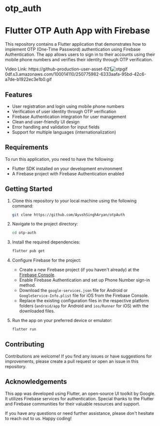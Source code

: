 # otp_auth

# Flutter OTP Auth App with Firebase

This repository contains a Flutter application that demonstrates how to implement OTP (One-Time Password) authentication using Firebase Authentication. The app allows users to sign in to their accounts using their mobile phone numbers and verifies their identity through OTP verification.





Video Link:
https://github-production-user-asset-621![otpgif](https://github.com/AyushSinghAryan/otpAuth/assets/100014110/964d90c8-562d-49e4-9aae-5ece5be25581)
0df.s3.amazonaws.com/100014110/250775982-6333aafa-95bd-42c6-a7de-b1922ec3e1b0.gif









## Features

- User registration and login using mobile phone numbers
- Verification of user identity through OTP verification
- Firebase Authentication integration for user management
- Clean and user-friendly UI design
- Error handling and validation for input fields
- Support for multiple languages (internationalization)

## Requirements

To run this application, you need to have the following:

- Flutter SDK installed on your development environment
- A Firebase project with Firebase Authentication enabled

## Getting Started

1. Clone this repository to your local machine using the following command:

   ```bash
   git clone https://github.com/AyushSinghAryan/otpAuth
   ```

2. Navigate to the project directory:

   ```bash
   cd otp-auth
   ```

3. Install the required dependencies:

   ```bash
   flutter pub get
   ```

4. Configure Firebase for the project:
   - Create a new Firebase project (if you haven't already) at the [Firebase Console](https://console.firebase.google.com).
   - Enable Firebase Authentication and set up Phone Number sign-in method.
   - Download the `google-services.json` file for Android or `GoogleService-Info.plist` file for iOS from the Firebase Console.
   - Replace the existing configuration files in the respective platform folders (`android/app` for Android and `ios/Runner` for iOS) with the downloaded files.

5. Run the app on your preferred device or emulator:

   ```bash
   flutter run
   ```

## Contributing

Contributions are welcome! If you find any issues or have suggestions for improvements, please create a pull request or open an issue in this repository.

## Acknowledgements

This app was developed using Flutter, an open-source UI toolkit by Google. It utilizes Firebase services for authentication. Special thanks to the Flutter and Firebase communities for their valuable resources and support.

If you have any questions or need further assistance, please don't hesitate to reach out to us. Happy coding!
